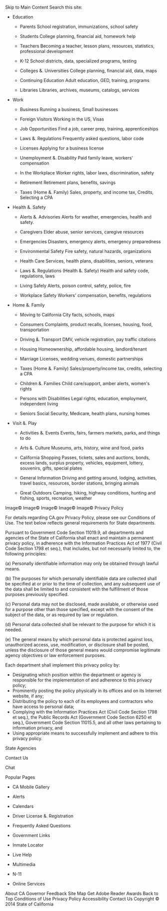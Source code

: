 Skip to Main Content Search this site:

*   Education
    
    *   Parents School registration, immunizations, school safety
    *   Students College planning, financial aid, homework help
    *   Teachers Becoming a teacher, lesson plans, resources, statistics, professional development
    
    *   K-12 School districts, data, specialized programs, testing
    *   Colleges &. Universities College planning, financial aid, data, maps
    *   Continuing Education Adult education, GED, training, programs
    
    *   Libraries Libraries, archives, museums, catalogs, services
*   Work
    
    *   Business Running a business, Small businesses
    *   Foreign Visitors Working in the US, Visas
    *   Job Opportunities Find a job, career prep, training, apprenticeships
    
    *   Laws &. Regulations Frequently asked questions, labor code
    *   Licenses Applying for a business license
    *   Unemployment &. Disability Paid family leave, workers' compensation
    
    *   In the Workplace Worker rights, labor laws, discrimination, safety
    *   Retirement Retirement plans, benefits, savings
    *   Taxes (Home &. Family) Sales, property, and income tax, Credits, Selecting a CPA
*   Health &. Safety
    
    *   Alerts &. Advisories Alerts for weather, emergencies, health and safety.
    *   Caregivers Elder abuse, senior services, caregive resources
    *   Emergencies Disasters, emergency alerts, emergency preparedness
    
    *   Environmental Safety Fire safety, natural hazards, organizations
    *   Health Care Services, health plans, disabilities, seniors, veterans
    
    *   Laws &. Regulations (Health &. Safety) Health and safety code, regulations, laws
    *   Living Safely Alerts, poison control, safety, police, fire
    *   Workplace Safety Workers' compensation, benefits, regulations
*   Home &. Family
    
    *   Moving to California City facts, schools, maps
    *   Consumers Complaints, product recalls, licenses, housing, food, transportation
    *   Driving &. Transport DMV, vehicle registration, pay traffic citations
    
    *   Housing Homeownership, affordable housing, landlord/tenant
    *   Marriage Licenses, wedding venues, domestic partnerships
    *   Taxes (Home &. Family) Sales/property/income tax, credits, selecting a CPA
    
    *   Children &. Families Child care/support, amber alerts, women's rights
    *   Persons with Disabilities Legal rights, education, employment, independent living
    *   Seniors Social Security, Medicare, health plans, nursing homes
*   Visit &. Play
    
    *   Activities &. Events Events, fairs, farmers markets, parks, and things to do
    *   Arts &. Culture Museums, arts, history, wine and food, parks
    
    *   California Shopping Passes, tickets, sales and auctions, bonds, excess lands, surplus property, vehicles, equipment, lottery, souvenirs, gifts, special plates
    *   General Information Driving and getting around, lodging, activities, travel basics, resources, border stations, bringing animals
    
    *   Great Outdoors Camping, hiking, highway conditions, hunting and fishing, sports, recreation, weather

Image© Image© Image© Image© Image© Privacy Policy

For details regarding CA.gov Privacy Policy, please see our Conditions of Use. The text below reflects general requirements for State departments.

Pursuant to Government Code Section 11019.9, all departments and agencies of the State of California shall enact and maintain a permanent privacy policy, in adherence with the Information Practices Act of 1977 (Civil Code Section 1798 et seq.), that includes, but not necessarily limited to, the following principles:

(a) Personally identifiable information may only be obtained through lawful means.

(b) The purposes for which personally identifiable data are collected shall be specified at or prior to the time of collection, and any subsequent use of the data shall be limited to and consistent with the fulfillment of those purposes previously specified.

(c) Personal data may not be disclosed, made available, or otherwise used for a purpose other than those specified, except with the consent of the subject of the data, or as required by law or regulation.

(d) Personal data collected shall be relevant to the purpose for which it is needed.

(e) The general means by which personal data is protected against loss, unauthorized access, use, modification, or disclosure shall be posted, unless the disclosure of those general means would compromise legitimate agency objectives or law enforcement purposes.

Each department shall implement this privacy policy by:

*   Designating which position within the department or agency is responsible for the implementation of and adherence to this privacy policy;
*   Prominently posting the policy physically in its offices and on its Internet website, if any;
*   Distributing the policy to each of its employees and contractors who have access to personal data;
*   Complying with the Information Practices Act (Civil Code Section 1798 et seq.), the Public Records Act (Government Code Section 6250 et seq.), Government Code Section 11015.5, and all other laws pertaining to information privacy, and
*   Using appropriate means to successfully implement and adhere to this privacy policy.

State Agencies

Contact Us

Chat

Popular Pages

*   CA Mobile Gallery
*   Alerts
*   Calendars
*   Driver License &. Registration
*   Frequently Asked Questions

*   Government Links
*   Inmate Locator
*   Live Help
*   Multimedia
*   N-11
*   Online Services

About CA Governor Feedback Site Map Get Adobe Reader Awards Back to Top Conditions of Use Privacy Policy Accessibility Contact Us Copyright © 2014 State of California